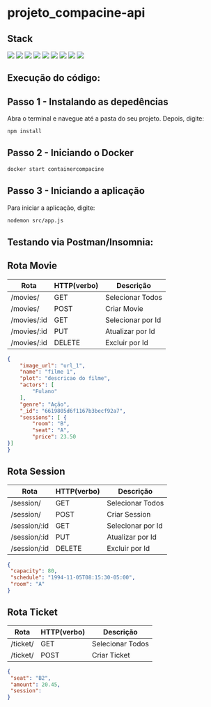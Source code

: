 # projeto_compacine-api
## Stack

<div align="left">
<img src="https://img.shields.io/badge/Node.js-339933.svg?style=for-the-badge&logo=nodedotjs&logoColor=white" />
<img src="https://img.shields.io/badge/MongoDB-47A248.svg?style=for-the-badge&logo=MongoDB&logoColor=white" />
<img src="https://img.shields.io/badge/Docker-2496ED.svg?style=for-the-badge&logo=Docker&logoColor=white" />
<img src="https://img.shields.io/badge/Postman-FF6C37.svg?style=for-the-badge&logo=Postman&logoColor=white" />
<img src="https://img.shields.io/badge/Express-000000.svg?style=for-the-badge&logo=Express&logoColor=white" />
<img src="https://img.shields.io/badge/JavaScript-F7DF1E.svg?style=for-the-badge&logo=JavaScript&logoColor=black" />
<img src="https://img.shields.io/badge/Mongoose-880000.svg?style=for-the-badge&logo=Mongoose&logoColor=white" />
<img src="https://img.shields.io/badge/Prettier-F7B93E.svg?style=for-the-badge&logo=Prettier&logoColor=black" />
<img src="https://img.shields.io/badge/EditorConfig-FEFEFE.svg?style=for-the-badge&logo=EditorConfig&logoColor=black" />
</div>

## Execução do código:

## Passo 1 - Instalando as depedências
Abra o terminal e navegue até a pasta do seu projeto. Depois, digite:

```bash
npm install
```

## Passo 2 - Iniciando o Docker
```bash
docker start containercompacine
```

## Passo 3 - Iniciando a aplicação
Para iniciar a aplicação, digite:

```bash
nodemon src/app.js
```

## Testando via Postman/Insomnia:
## Rota Movie

| Rota | HTTP(verbo) | Descrição |
| -------- | ----- | ----------- |
| /movies/ | GET | Selecionar Todos |
| /movies/ | POST | Criar Movie |
| /movies/:id | GET | Selecionar por Id |
| /movies/:id | PUT | Atualizar por Id  |
| /movies/:id | DELETE | Excluir por Id |

```json
{
    "image_url": "url_1",
    "name": "filme 1",
    "plot": "descricao do filme",
    "actors": [
        "Fulano"
    ],
    "genre": "Ação",
    "_id": "6619805d6f1167b3becf92a7",
    "sessions": [ {
        "room": "B",
        "seat": "A",
        "price": 23.50
}]
}
```

## Rota Session

| Rota | HTTP(verbo) | Descrição |
| -------- | ----- | ----------- |
| /session/ | GET | Selecionar Todos |
| /session/ | POST | Criar Session |
| /session/:id | GET | Selecionar por Id |
| /session/:id | PUT | Atualizar por Id  |
| /session/:id | DELETE | Excluir por Id |

```json
{
 "capacity": 80,
 "schedule": "1994-11-05T08:15:30-05:00",
 "room": "A"
}
```

## Rota Ticket

| Rota | HTTP(verbo) | Descrição |
| -------- | ----- | ----------- |
| /ticket/ | GET | Selecionar Todos |
| /ticket/ | POST | Criar Ticket |

```json
{
 "seat": "B2",
 "amount": 20.45,
 "session": 
}
```
